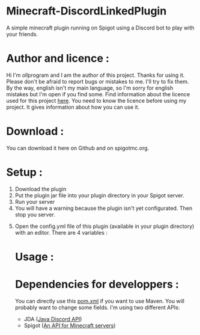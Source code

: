 # Minecraft-DiscordLinkedPlugin
A simple minecraft plugin running on Spigot using a Discord bot to play with your friends.

# Author and licence :
Hi I'm ollprogram and I am the author of this project. Thanks for using it.
Please don't be afraid to report bugs or mistakes to me. I'll try to fix them. By the way, english isn't my main language, so I'm sorry for english mistakes but I'm open if you find some.
Find information about the licence used for this project <a href="https://github.com/ollprogram/Minecraft-DiscordLinkedPlugin/blob/main/LICENSE">here</a>. You need to know the licence before using my project. It gives information about how you can use it.
# Download :
You can download it here on Github and on spigotmc.org. 
# Setup :
<ol>
  <li>Download the plugin</li>
  <li>Put the plugin jar file into your plugin directory in your Spigot server.</li>
  <li>Run your server</li>
  <li>You will have a warning because the plugin isn't yet configurated. Then stop you server.</li>
  <li><p>Open the config.yml file of this plugin (available in your plugin directory) with an editor. There are 4 variables : <br>
    <img href="https://user-images.githubusercontent.com/39884051/151679361-698fe461-0c5e-4802-a2b3-1fabe2b939e5.png"></img>
</p></li>
  
# Usage :

# Dependencies for developpers :
You can directly use this <a href="https://github.com/ollprogram/Minecraft-DiscordLinkedPlugin/blob/main/pom.xml">pom.xml</a> if you want to use Maven.
You will probably want to change some fields. I'm using two different APIs:
<ul>
  <li> JDA (<a href = "https://github.com/DV8FromTheWorld/JDA">Java Discord API</a>)</li>
  <li> Spigot (<a href = "https://www.spigotmc.org">An API for Minecraft servers</a>)</li>
</ul>
